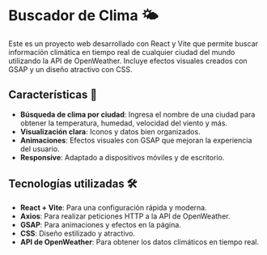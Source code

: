 # Buscador de Clima 🌤️

Este es un proyecto web desarrollado con React y Vite que permite buscar información climática en tiempo real de cualquier ciudad del mundo utilizando la API de OpenWeather. Incluye efectos visuales creados con GSAP y un diseño atractivo con CSS.

## Características 🚀

- **Búsqueda de clima por ciudad**: Ingresa el nombre de una ciudad para obtener la temperatura, humedad, velocidad del viento y más.
- **Visualización clara**: Iconos y datos bien organizados.
- **Animaciones**: Efectos visuales con GSAP que mejoran la experiencia del usuario.
- **Responsive**: Adaptado a dispositivos móviles y de escritorio.

## Tecnologías utilizadas 🛠️

- **React + Vite**: Para una configuración rápida y moderna.
- **Axios**: Para realizar peticiones HTTP a la API de OpenWeather.
- **GSAP**: Para animaciones y efectos en la página.
- **CSS**: Diseño estilizado y atractivo.
- **API de OpenWeather**: Para obtener los datos climáticos en tiempo real.

